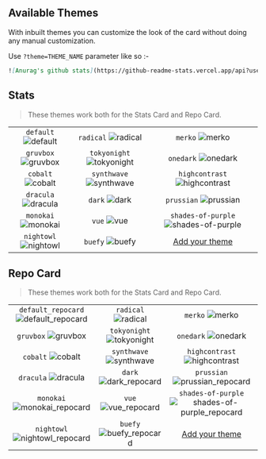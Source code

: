 ## Available Themes

With inbuilt themes you can customize the look of the card without doing any manual customization.

Use `?theme=THEME_NAME` parameter like so :-

```md
![Anurag's github stats](https://github-readme-stats.vercel.app/api?username=anuraghazra&theme=dark&show_icons=true
```

## Stats

> These themes work both for the Stats Card and Repo Card.

|                                  |                                        |                                                          |
| :------------------------------: | :------------------------------------: | :------------------------------------------------------: |
|  `default` ![default][default]   |     `radical` ![radical][radical]      |                 `merko` ![merko][merko]                  |
|  `gruvbox` ![gruvbox][gruvbox]   | `tokyonight` ![tokyonight][tokyonight] |              `onedark` ![onedark][onedark]               |
|    `cobalt` ![cobalt][cobalt]    |  `synthwave` ![synthwave][synthwave]   |       `highcontrast` ![highcontrast][highcontrast]       |
|  `dracula` ![dracula][dracula]   |          `dark` ![dark][dark]          |             `prussian` ![prussian][prussian]             |
|  `monokai` ![monokai][monokai]   |           `vue` ![vue][vue]            | `shades-of-purple` ![shades-of-purple][shades-of-purple] |
| `nightowl` ![nightowl][nightowl] |       `buefy` ![buefy][buefy]          |                   [Add your theme][add-theme]            |

## Repo Card

> These themes work both for the Stats Card and Repo Card.

|                                                          |                                                 |                                                                            |
| :------------------------------------------------------: | :---------------------------------------------: | :------------------------------------------------------------------------: |
| `default_repocard` ![default_repocard][default_repocard] |     `radical` ![radical][radical_repocard]      |                      `merko` ![merko][merko_repocard]                      |
|          `gruvbox` ![gruvbox][gruvbox_repocard]          | `tokyonight` ![tokyonight][tokyonight_repocard] |                   `onedark` ![onedark][onedark_repocard]                   |
|           `cobalt` ![cobalt][cobalt_repocard]            |  `synthwave` ![synthwave][synthwave_repocard]   |           `highcontrast` ![highcontrast][highcontrast_repocard]            |
|          `dracula` ![dracula][dracula_repocard]          |     `dark` ![dark_repocard][dark_repocard]      |             `prussian` ![prussian_repocard][prussian_repocard]             |
|     `monokai` ![monokai_repocard][monokai_repocard]      |       `vue` ![vue_repocard][vue_repocard]       | `shades-of-purple` ![shades-of-purple_repocard][shades-of-purple_repocard] |
|    `nightowl` ![nightowl_repocard][nightowl_repocard]    |     `buefy` ![buefy_repocard][buefy_repocard]   |            [Add your theme][add-theme]                                    |

<!-- Repo Card Theme previews -->

[default_repocard]: https://github-readme-stats.vercel.app/api/pin/?username=anuraghazra&repo=github-readme-stats&cache_seconds=86400&theme=default_repocard
[dark_repocard]: https://github-readme-stats.vercel.app/api/pin/?username=anuraghazra&repo=github-readme-stats&cache_seconds=86400&theme=dark
[radical_repocard]: https://github-readme-stats.vercel.app/api/pin/?username=anuraghazra&repo=github-readme-stats&cache_seconds=86400&theme=radical
[merko_repocard]: https://github-readme-stats.vercel.app/api/pin/?username=anuraghazra&repo=github-readme-stats&cache_seconds=86400&theme=merko
[gruvbox_repocard]: https://github-readme-stats.vercel.app/api/pin/?username=anuraghazra&repo=github-readme-stats&cache_seconds=86400&theme=gruvbox
[cobalt_repocard]: https://github-readme-stats.vercel.app/api/pin/?username=anuraghazra&repo=github-readme-stats&cache_seconds=86400&theme=cobalt
[dark_repocard]: https://github-readme-stats.vercel.app/api/pin/?username=anuraghazra&repo=github-readme-stats&cache_seconds=86400&theme=dark
[dracula_repocard]: https://github-readme-stats.vercel.app/api/pin/?username=anuraghazra&repo=github-readme-stats&cache_seconds=86400&theme=dracula
[tokyonight_repocard]: https://github-readme-stats.vercel.app/api/pin/?username=anuraghazra&repo=github-readme-stats&cache_seconds=86400&theme=tokyonight
[synthwave_repocard]: https://github-readme-stats.vercel.app/api/pin/?username=anuraghazra&repo=github-readme-stats&cache_seconds=86400&theme=synthwave
[onedark_repocard]: https://github-readme-stats.vercel.app/api/pin/?username=anuraghazra&repo=github-readme-stats&cache_seconds=86400&theme=onedark
[highcontrast_repocard]: https://github-readme-stats.vercel.app/api/pin/?username=anuraghazra&repo=github-readme-stats&cache_seconds=86400&theme=highcontrast
[prussian_repocard]: https://github-readme-stats.vercel.app/api/pin/?username=anuraghazra&repo=github-readme-stats&cache_seconds=86400&theme=prussian
[monokai_repocard]: https://github-readme-stats.vercel.app/api/pin/?username=anuraghazra&repo=github-readme-stats&cache_seconds=86400&theme=monokai
[vue_repocard]: https://github-readme-stats.vercel.app/api/pin/?username=anuraghazra&repo=github-readme-stats&cache_seconds=86400&theme=vue
[shades-of-purple_repocard]: https://github-readme-stats.vercel.app/api/pin/?username=anuraghazra&repo=github-readme-stats&cache_seconds=86400&theme=shades-of-purple
[nightowl_repocard]: https://github-readme-stats.vercel.app/api/pin/?username=anuraghazra&repo=github-readme-stats&cache_seconds=86400&theme=nightowl
[buefy_repocard]: https://github-readme-stats.vercel.app/api/pin/?username=anuraghazra&repo=github-readme-stats&cache_seconds=86400&theme=buefy

<!-- Stats Theme previews -->

[default]: https://github-readme-stats.vercel.app/api?username=anuraghazra&theme=default&show_icons=true&hide=["contribs","prs"]&cache_seconds=86400
[dark]: https://github-readme-stats.vercel.app/api?username=anuraghazra&theme=dark&show_icons=true&hide=["contribs","prs"]&cache_seconds=86400
[radical]: https://github-readme-stats.vercel.app/api?username=anuraghazra&theme=radical&show_icons=true&hide=["contribs","prs"]&cache_seconds=86400
[merko]: https://github-readme-stats.vercel.app/api?username=anuraghazra&theme=merko&show_icons=true&hide=["contribs","prs"]&cache_seconds=86400
[gruvbox]: https://github-readme-stats.vercel.app/api?username=anuraghazra&theme=gruvbox&show_icons=true&hide=["contribs","prs"]&cache_seconds=86400
[tokyonight]: https://github-readme-stats.vercel.app/api?username=anuraghazra&theme=tokyonight&show_icons=true&hide=["contribs","prs"]&cache_seconds=86400
[onedark]: https://github-readme-stats.vercel.app/api?username=anuraghazra&theme=onedark&show_icons=true&hide=["contribs","prs"]&cache_seconds=86400
[cobalt]: https://github-readme-stats.vercel.app/api?username=anuraghazra&theme=cobalt&show_icons=true&hide=["contribs","prs"]&cache_seconds=86400
[synthwave]: https://github-readme-stats.vercel.app/api?username=anuraghazra&theme=synthwave&show_icons=true&hide=["contribs","prs"]&cache_seconds=86400
[highcontrast]: https://github-readme-stats.vercel.app/api?username=anuraghazra&theme=highcontrast&show_icons=true&hide=["contribs","prs"]&cache_seconds=86400
[dracula]: https://github-readme-stats.vercel.app/api?username=anuraghazra&theme=dracula&show_icons=true&hide=["contribs","prs"]&cache_seconds=86400
[prussian]: https://github-readme-stats.vercel.app/api?username=anuraghazra&theme=prussian&show_icons=true&hide=["contribs","prs"]&cache_seconds=86400
[monokai]: https://github-readme-stats.vercel.app/api?username=anuraghazra&theme=monokai&show_icons=true&hide=["contribs","prs"]&cache_seconds=86400&
[vue]: https://github-readme-stats.vercel.app/api?username=anuraghazra&theme=vue&show_icons=true&hide=["contribs","prs"]&cache_seconds=86400&
[shades-of-purple]: https://github-readme-stats.vercel.app/api?username=anuraghazra&theme=shades-of-purple&show_icons=true&hide=["contribs","prs"]&cache_seconds=86400&
[nightowl]: https://github-readme-stats.vercel.app/api?username=anuraghazra&theme=nightowl&show_icons=true&hide=["contribs","prs"]&cache_seconds=86400&
[buefy]: https://github-readme-stats.vercel.app/api?username=anuraghazra&theme=buefy&show_icons=true&hide=["contribs","prs"]&cache_seconds=86400&

[add-theme]: https://github.com/anuraghazra/github-readme-stats/edit/master/themes/index.js
